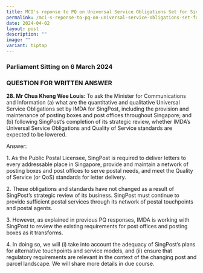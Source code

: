 ```yaml
---
title: MCI's reponse to PQ on Universal Service Obligations Set for SingPost
permalink: /mci-s-reponse-to-pq-on-universal-service-obligations-set-for-singpost/
date: 2024-04-02
layout: post
description: ""
image: ""
variant: tiptap
---
```

<h3>Parliament Sitting on 6 March 2024</h3>
<h3>QUESTION FOR WRITTEN ANSWER</h3>
<p><strong>28. Mr Chua Kheng Wee Louis: </strong>To ask the Minister for
Communications and Information (a) what are the quantitative and qualitative
Universal Service Obligations set by IMDA for SingPost, including the provision
and maintenance of posting boxes and post offices throughout Singapore;
and (b) following SingPost’s completion of its strategic review, whether
IMDA’s Universal Service Obligations and Quality of Service standards are
expected to be lowered.</p>
<p>Answer:</p>
<p>1. As the Public Postal Licensee, SingPost is required to deliver letters
to every addressable place in Singapore, provide and maintain a network
of posting boxes and post offices to serve postal needs, and meet the Quality
of Service (or QoS) standards for letter delivery.</p>
<p>2. These obligations and standards have not changed as a result of SingPost’s
strategic review of its business. SingPost must continue to provide sufficient
postal services through its network of postal touchpoints and postal agents.</p>
<p>3. However, as explained in previous PQ responses, IMDA is working with
SingPost to review the existing requirements for post offices and posting
boxes as it transforms.</p>
<p>4. In doing so, we will (i) take into account the adequacy of SingPost’s
plans for alternative touchpoints and service models, and (ii) ensure that
regulatory requirements are relevant in the context of the changing post
and parcel landscape. We will share more details in due course.</p>